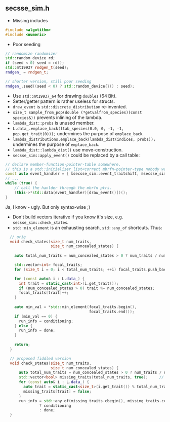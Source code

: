 ## secsse_sim.h

* Missing includes

```C++
#include <algotithm>
#include <numeric>
```

* Poor seeding

```C++
// randomize randomizer
std::random_device rd;
if (seed < 0) seed = rd();
std::mt19937 rndgen_t(seed);
rndgen_ = rndgen_t;
```

```C++
// shorter version, still poor seeding
rndgen_.seed((seed < 0) ? std::random_device{}() : seed);
```

* Use `std::mt19937_64` for drawing `doubles` (64 Bit).
* Setter/getter pattern is rather useless for structs.
* `draw_event` is `std::discrete_distribution` re-invented.
* `size_t sample_from_pop(double (*getvalfrom_species)(const species&))` prevents inlining of the lambda.
* `lambda_dist::probs` is unused member.
* `L.data_.emplace_back(ltab_species(0.0, 0, -1, -1, pop.get_trait(0)));` undermines the purpose of `emplace_back`.
* `lambda_distributions.emplace_back(lambda_dist(indices, probs));` undermines the purpose of `emplace_back`.
* `lambda_dist::lambda_dist()` use move-construction.
* `secsse_sim::apply_event()` could be replaced by a call table:

```C++
// declare member-function-pointer-table somewhere.
// this is a std::initializer_list<correct mbrfn-pointer-type nobody wants to figure>{...}.
const auto event_handler = { &secsse_sim::event_traitshift, &secsse_sim::event_speciation, &secsse_sim::event_extinction };
// ...
while (true) {
    // call the hanlder through the mbrfn ptrs.
    (this->*std::data(event_handler)[draw_event()])();
}
```
Ja, I know - ugly. But only syntax-wise ;)

* Don't build vectors iterative if you know it's size, e.g. `secsse_sim::check_states`.
* `std::min_element` is an exhausting search, `std::any_of` shortcuts. Thus:

```C++
  // orig
  void check_states(size_t num_traits,
                    size_t num_concealed_states) {
    
    auto total_num_traits = num_concealed_states > 0 ? num_traits / num_concealed_states : num_traits;

    std::vector<int> focal_traits;
    for (size_t i = 0; i < total_num_traits; ++i) focal_traits.push_back(0);    // see above, *might* be optimized by the compiler

    for (const auto& i : L.data_) {
      int trait = static_cast<int>(i.get_trait());
      if (num_concealed_states > 0) trait %= num_concealed_states;
      focal_traits[trait]++;
    }
    
    auto min_val = *std::min_element(focal_traits.begin(), 
                                     focal_traits.end());
    if (min_val == 0) {
      run_info = conditioning;
    } else {
      run_info = done;
    }
    
    return;
  }
```

```C++
  // proposed fiddled version
  void check_states(size_t num_traits,
                    size_t num_concealed_states) {
      auto total_num_traits = num_concealed_states > 0 ? num_traits / num_concealed_states : num_traits;
      std::vector<bool> missing_traits(total_num_traits, true);     // consider as member 
      for (const auto& i : L.data_) {
        auto trait = static_cast<size_t>(i.get_trait()) % total_num_traits;     // eq. signed, branchless
        missing_traits[trait] = false;
      }
      run_info = std::any_of(missing_traits.cbegin(), missing_traits.cend(), [](const auto& missing) { return missing; })
               ? conditioning
               : done;
  }
```

